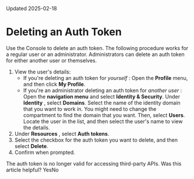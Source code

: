 Updated 2025-02-18
# Deleting an Auth Token
Use the Console to delete an auth token.
The following procedure works for a regular user or an administrator. Administrators can delete an auth token for either another user or themselves.
  1. View the user's details:
     * If you're deleting an auth token for _yourself_ : 
Open the **Profile** menu, and then click **My Profile**.
     * If you're an administrator deleting an auth token for _another user_ : Open the **navigation menu** and select **Identity & Security**. Under **Identity** , select **Domains**. Select the name of the identity domain that you want to work in. You might need to change the compartment to find the domain that you want. Then, select **Users**. Locate the user in the list, and then select the user's name to view the details.
  2. Under **Resources** , select **Auth tokens**.
  3. Select the checkbox for the auth token you want to delete, and then select **Delete**.
  4. Confirm when prompted.


The auth token is no longer valid for accessing third-party APIs.
Was this article helpful?
YesNo

